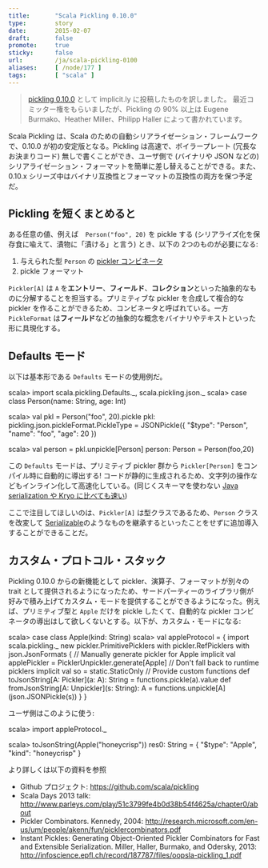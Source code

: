 ```yaml
---
title:       "Scala Pickling 0.10.0"
type:        story
date:        2015-02-07
draft:       false
promote:     true
sticky:      false
url:         /ja/scala-pickling-0100
aliases:     [ /node/177 ]
tags:        [ "scala" ]
---
```


  [Kennedy]: http://research.microsoft.com/pubs/64036/picklercombinators.pdf
  [Miller]: http://infoscience.epfl.ch/record/187787/files/oopsla-pickling_1.pdf
  [Pickling]: https://github.com/scala/pickling
  [1]: http://docs.oracle.com/javase/7/docs/api/java/io/Serializable.html

> [pickling 0.10.0](http://notes.implicit.ly/post/110275857699/pickling-0-10-0) として implicit.ly に投稿したものを訳しました。
> 最近コミッター権をもらいましたが、Pickling の 90% 以上は Eugene Burmako、Heather Miller、Philipp Haller によって書かれています。

Scala Pickling は、Scala のための自動シリアライゼーション・フレームワークで、0.10.0 が初の安定版となる。Pickling は高速で、ボイラープレート (冗長なお決まりコード) 無しで書くことができ、ユーザ側で (バイナリや JSON などの) シリアライゼーション・フォーマットを簡単に差し替えることができる。また、0.10.x シリーズ中はバイナリ互換性とフォーマットの互換性の両方を保つ予定だ。

## Pickling を短くまとめると

ある任意の値、例えば　`Person("foo", 20)` を pickle する (シリアライズ化を保存食に喩えて、漬物に「漬ける」と言う) とき、以下の 2つのものが必要になる:

1. 与えられた型 `Person` の [pickler コンビネータ][Kennedy]
2. pickle フォーマット

`Pickler[A]` は `A` を**エントリー**、**フィールド**、**コレクション**といった抽象的なものに分解することを担当する。プリミティブな pickler を合成して複合的な pickler を作ることができるため、コンビネータと呼ばれている。一方 `PickleFormat` は**フィールド**などの抽象的な概念をバイナリやテキストといった形に具現化する。

## Defaults モード

以下は基本形である `Defaults` モードの使用例だ。

<scala>
scala> import scala.pickling.Defaults._, scala.pickling.json._
scala> case class Person(name: String, age: Int)

scala> val pkl = Person("foo", 20).pickle
pkl: pickling.json.pickleFormat.PickleType =
JSONPickle({
  "$type": "Person",
  "name": "foo",
  "age": 20
})

scala> val person = pkl.unpickle[Person]
person: Person = Person(foo,20)
</scala>

この `Defaults` モードは、プリミティブ pickler 群から `Pickler[Person]` をコンパイル時に自動的に導出する!
コードが静的に生成されるため、文字列の操作などもインライン化して高速化している。(同じくスキーマを使わない [Java serialization や Kryo に比べても速い][Miller])

ここで注目してほしいのは、`Pickler[A]` は型クラスであるため、`Person` クラスを改変して [Serializable][1]のようなものを継承するといったことをせずに追加導入することができることだ。

## カスタム・プロトコル・スタック

Pickling 0.10.0 からの新機能として pickler、演算子、フォーマットが別々の trait として提供されるようになったため、サードパーティーのライブラリ側が好みで積み上げてカスタム・モードを提供することができるようになった。例えば、プリミティブ型と `Apple` だけを pickle したくて、自動的な pickler コンビネータの導出はして欲しくないとする。以下が、カスタム・モードになる:

<scala>
scala> case class Apple(kind: String)
scala> val appleProtocol = {
         import scala.pickling._
         new pickler.PrimitivePicklers with pickler.RefPicklers
             with json.JsonFormats {
           // Manually generate pickler for Apple
           implicit val applePickler = PicklerUnpickler.generate[Apple]
           // Don't fall back to runtime picklers
           implicit val so = static.StaticOnly
           // Provide custom functions
           def toJsonString[A: Pickler](a: A): String =
             functions.pickle(a).value
           def fromJsonString[A: Unpickler](s: String): A =
             functions.unpickle[A](json.JSONPickle(s))
         }
       }
</scala>

ユーザ側はこのように使う:

<scala>
scala> import appleProtocol._

scala> toJsonString(Apple("honeycrisp"))
res0: String =
{
  "$type": "Apple",
  "kind": "honeycrisp"
}
</scala>

より詳しくは以下の資料を参照

- Github プロジェクト: https://github.com/scala/pickling
- Scala Days 2013 talk: http://www.parleys.com/play/51c3799fe4b0d38b54f4625a/chapter0/about
- Pickler Combinators. Kennedy, 2004: http://research.microsoft.com/en-us/um/people/akenn/fun/picklercombinators.pdf
- Instant Pickles: Generating Object-Oriented Pickler Combinators for Fast and Extensible Serialization. Miller, Haller, Burmako, and Odersky, 2013: http://infoscience.epfl.ch/record/187787/files/oopsla-pickling_1.pdf
